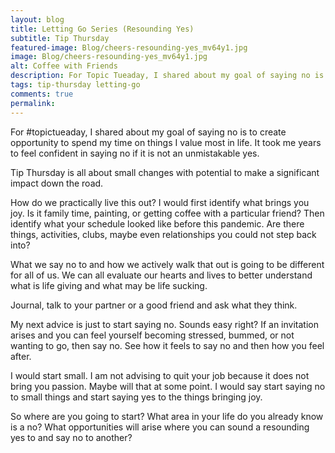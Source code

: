 ```yaml
---
layout: blog
title: Letting Go Series (Resounding Yes)
subtitle: Tip Thursday
featured-image: Blog/cheers-resounding-yes_mv64y1.jpg
image: Blog/cheers-resounding-yes_mv64y1.jpg
alt: Coffee with Friends
description: For Topic Tueaday, I shared about my goal of saying no is to create opportunity to spend my time on things I value most in life. It took me years to feel confident in saying no if it is not an unmistakable yes.
tags: tip-thursday letting-go
comments: true
permalink:
---
```

For #topictueaday, I shared about my goal of saying no is to create opportunity to spend my time on things I value most in life. It took me years to feel confident in saying no if it is not an unmistakable yes.

Tip Thursday is all about small changes with potential to make a significant impact down the road.

How do we practically live this out? I would first identify what brings you joy. Is it family time, painting, or getting coffee with a particular friend? Then identify what your schedule looked like before this pandemic. Are there things, activities, clubs, maybe even relationships you could not step back into?

What we say no to and how we actively walk that out is going to be different for all of us. We can all evaluate our hearts and lives to better understand what is life giving and what may be life sucking.

Journal, talk to your partner or a good friend and ask what they think.

My next advice is just to start saying no. Sounds easy right? If an invitation arises and you can feel yourself becoming stressed, bummed, or not wanting to go, then say no. See how it feels to say no and then how you feel after.

I would start small. I am not advising to quit your job because it does not bring you passion. Maybe will that at some point. I would say start saying no to small things and start saying yes to the things bringing joy.

So where are you going to start? What area in your life do you already know is a no? What opportunities will arise where you can sound a resounding yes to and say no to another?
